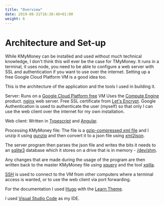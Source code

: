 ```yaml
---
title: "Overview"
date: 2019-08-31T16:38:48+01:00
weight: 6
---
```


# Architecture and Set-up

While KMyMoney can be installed and used without much technical knowledge, I don't think this will ever be the case for TMyMoney. It runs in a terminal, it uses node, you need to be able to configure a web server with SSL and authentication if you want to use over the internet. Setting up a free Google Cloud Platform VM is a good idea too.

This is the architecture of the application and the tools I used in building it.

Server:
Runs on a [Google Cloud Platform free](https://cloud.google.com/free/) VM Uses the [Compute Engine](https://cloud.google.com/compute/) product.
[nginx](https://nginx.org) web server.
Free SSL certificate from [Let's Encrypt](https://letsencrypt.org).
Google Authentication is used to authenticate the user (myself) so that only I can use the web client over the internet for my own installation.

Web client:
Written in [Typescript](https://www.typescriptlang.org) and [Angular](https://angular.io).

Processing KMyMoney file:
The file is a [gzip-compressed xml file](https://docs.kde.org/trunk5/en/extragear-office/kmymoney/details.formats.compressed.html) and I unzip it using [gunzip](https://linux.die.net/man/1/gunzip) and then convert it to a json file using [xml2json](https://github.com/Cheedoong/xml2json).

The server program then parses the json file and writes the bits it needs to an [sqlite3](https://www.sqlite.org/index.html) database which it stores on a drive that is in memory - [/dev/shm](https://www.howtoforge.com/storing-files-directories-in-memory-with-tmpfs).

Any changes that are made during the usage of the program are then written back to the master KMyMoney file using [xquery](https://en.wikipedia.org/wiki/XQuery) and the tool [xqilla](http://xqilla.sourceforge.net/HomePage).

[SSH](https://help.ubuntu.com/community/SSH/OpenSSH/Configuring) is used to connect to the VM from other computers where a terminal access is wanted, or to use the web client via port forwarding.

For the documentation I used [Hugo](https://gohugo.io) with the [Learn Theme](https://learn.netlify.com/en/).

I used [Visual Studio Code](https://code.visualstudio.com/) as my IDE.
